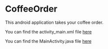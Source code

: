 # CoffeeOrder

This android application takes your coffee order.

You can find the activity_main.xml file [here](https://github.com/ag-piyush/CoffeeOrder/blob/master/app/src/main/java/com/example/justjava/MainActivity.java)

You can find the MainActivity.java file [here](https://github.com/ag-piyush/CoffeeOrder/blob/master/app/src/main/res/layout/activity_main.xml)

